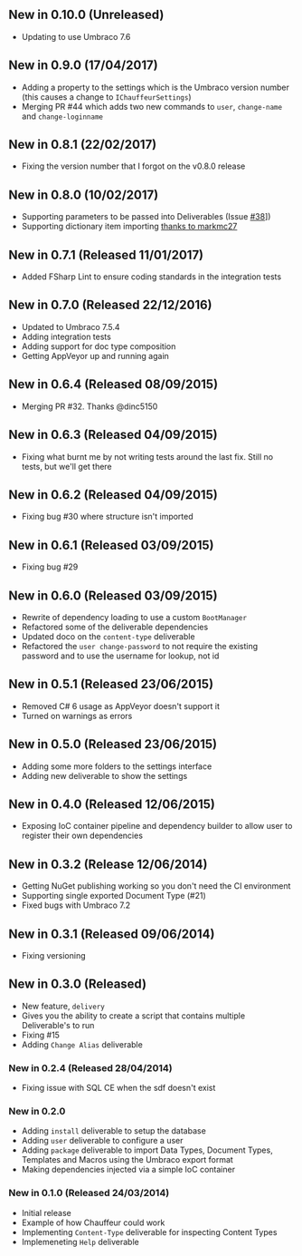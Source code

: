 ## New in 0.10.0 (Unreleased)
* Updating to use Umbraco 7.6

## New in 0.9.0 (17/04/2017)
* Adding a property to the settings which is the Umbraco version number (this causes a change to `IChauffeurSettings`)
* Merging PR #44 which adds two new commands to `user`, `change-name` and `change-loginname`

## New in 0.8.1 (22/02/2017)
* Fixing the version number that I forgot on the v0.8.0 release

## New in 0.8.0 (10/02/2017)
* Supporting parameters to be passed into Deliverables (Issue [#38](https://github.com/aaronpowell/Chauffeur/issues/38)])
* Supporting dictionary item importing [thanks to markmc27](https://github.com/aaronpowell/Chauffeur/pull/42)

## New in 0.7.1 (Released 11/01/2017)
* Added FSharp Lint to ensure coding standards in the integration tests

## New in 0.7.0 (Released 22/12/2016)
* Updated to Umbraco 7.5.4
* Adding integration tests
* Adding support for doc type composition
* Getting AppVeyor up and running again

## New in 0.6.4 (Released 08/09/2015)
* Merging PR #32. Thanks @dinc5150

## New in 0.6.3 (Released 04/09/2015)
* Fixing what burnt me by not writing tests around the last fix. Still no tests, but we'll get there

## New in 0.6.2 (Released 04/09/2015)
* Fixing bug #30 where structure isn't imported

## New in 0.6.1 (Released 03/09/2015)
* Fixing bug #29

## New in 0.6.0 (Released 03/09/2015)
* Rewrite of dependency loading to use a custom `BootManager`
* Refactored some of the deliverable dependencies
* Updated doco on the `content-type` deliverable
* Refactored the `user change-password` to not require the existing password and to use the username for lookup, not id

## New in 0.5.1 (Released 23/06/2015)
* Removed C# 6 usage as AppVeyor doesn't support it
* Turned on warnings as errors

## New in 0.5.0 (Released 23/06/2015)
* Adding some more folders to the settings interface
* Adding new deliverable to show the settings

## New in 0.4.0 (Released 12/06/2015)
* Exposing IoC container pipeline and dependency builder to allow user to register their own dependencies

## New in 0.3.2 (Release 12/06/2014)
* Getting NuGet publishing working so you don't need the CI environment
* Supporting single exported Document Type (#21)
* Fixed bugs with Umbraco 7.2

## New in 0.3.1 (Released 09/06/2014)
* Fixing versioning

## New in 0.3.0 (Released)
* New feature, `delivery`
 * Gives you the ability to create a script that contains multiple Deliverable's to run
* Fixing #15
* Adding `Change Alias` deliverable

### New in 0.2.4 (Released 28/04/2014)
* Fixing issue with SQL CE when the sdf doesn't exist

### New in 0.2.0
* Adding `install` deliverable to setup the database
* Adding `user` deliverable to configure a user
* Adding `package` deliverable to import Data Types, Document Types, Templates and Macros using the Umbraco export format
* Making dependencies injected via a simple IoC container

### New in 0.1.0 (Released 24/03/2014)
* Initial release
 * Example of how Chauffeur could work
 * Implementing `Content-Type` deliverable for inspecting Content Types
 * Implemeneting `Help` deliverable
